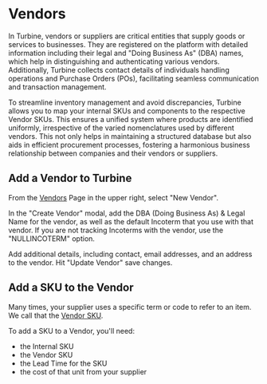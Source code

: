 # Vendors

In Turbine, vendors or suppliers are critical entities that supply goods or services to businesses. They are registered on the platform with detailed information including their legal and "Doing Business As" (DBA) names, which help in distinguishing and authenticating various vendors. Additionally, Turbine collects contact details of individuals handling operations and Purchase Orders (POs), facilitating seamless communication and transaction management.

To streamline inventory management and avoid discrepancies, Turbine allows you to map your internal SKUs and components to the respective Vendor SKUs. This ensures a unified system where products are identified uniformly, irrespective of the varied nomenclatures used by different vendors. This not only helps in maintaining a structured database but also aids in efficient procurement processes, fostering a harmonious business relationship between companies and their vendors or suppliers.

## Add a Vendor to Turbine

From the [Vendors](https://app.helloturbine.com/app/vendors) Page in the upper right, select "New Vendor". 

In the "Create Vendor" modal, add the DBA (Doing Business As) & Legal Name for the vendor, as well as the default Incoterm that you use with that vendor. If you are not tracking Incoterms with the vendor, use the "NULLINCOTERM" option.

Add additional details, including contact, email addresses, and an address to the vendor. Hit "Update Vendor" save changes. 

## Add a SKU to the Vendor 

Many times, your supplier uses a specific term or code to refer to an item. We call that the [Vendor SKU](~/records/skus).

To add a SKU to a Vendor, you'll need:
* the Internal SKU
* the Vendor SKU
* the Lead Time for the SKU
* the cost of that unit from your supplier


